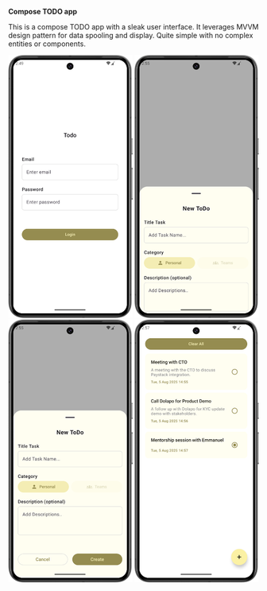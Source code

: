 **Compose TODO app**

This is a compose TODO app with a sleak user interface. It leverages MVVM design pattern for data spooling and display.
Quite simple with no complex entities or components. 

<img src="Screenshot_20250805_145005.png" alt="Logo" width="250"/>
<img src="Screenshot_20250805_145506.png" alt="Logo" width="250"/>
<img src="Screenshot_20250805_145515.png" alt="Logo" width="250"/>
<img src="Screenshot_20250805_145743.png" alt="Logo" width="250"/>


